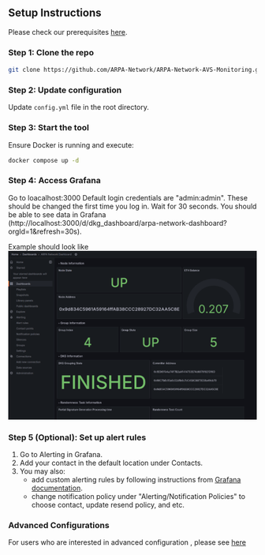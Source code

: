 ## Setup Instructions

Please check our prerequisites [here](https://github.com/ARPA-Network/BLS-TSS-Network/blob/main/docs/eigenlayer-onboarding.md#prerequisites).

### Step 1: Clone the repo

```bash
git clone https://github.com/ARPA-Network/ARPA-Network-AVS-Monitoring.git
```

### Step 2: Update configuration

Update `config.yml` file in the root directory.

### Step 3: Start the tool

Ensure Docker is running and execute:

```bash
docker compose up -d
```

### Step 4: Access Grafana

Go to loacalhost:3000 
Default login credentials are "admin:admin". These should be changed the first time you log in.
Wait for 30 seconds. You should be able to see data in Grafana (http://localhost:3000/d/dkg_dashboard/arpa-network-dashboard?orgId=1&refresh=30s). 

Example should look like ![dashboard example](./pictures/dashboard-example.png "dashboard example")

### Step 5 (Optional): Set up alert rules

1. Go to Alerting in Grafana.
2. Add your contact in the default location under Contacts.
3. You may also:
    - add custom alerting rules by following instructions from [Grafana documentation](https://grafana.com/docs/grafana/latest/alerting/).
    - change notification policy under "Alerting/Notification Policies" to choose contact, update resend policy, and etc. 


### Advanced Configurations

For users who are interested in advanced configuration , please see [here](./advanced-config-operations.md)